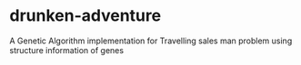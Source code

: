drunken-adventure
=================

A Genetic Algorithm implementation for Travelling sales man problem using structure information of genes
